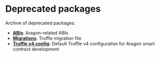 # Deprecated packages

Archive of deprecated packages:

- **[ABIs](./abis)**: Aragon-related ABIs
- **[Migrations](./migrations)**: Truffle migration file
- **[Truffle v4 config](./truffle-config-v4)**: Default Truffle v4 configuration for Aragon smart contract development
